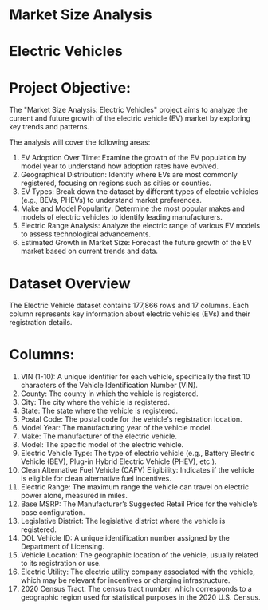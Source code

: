 # Market Size Analysis 
# Electric Vehicles
# Project Objective:
The "Market Size Analysis: Electric Vehicles" project aims to analyze the current and future growth of the electric vehicle (EV) market by exploring key trends and patterns.

The analysis will cover the following areas:
1. EV Adoption Over Time: Examine the growth of the EV population by model year to understand how adoption rates have evolved.
2. Geographical Distribution: Identify where EVs are most commonly registered, focusing on regions such as cities or counties.
3. EV Types: Break down the dataset by different types of electric vehicles (e.g., BEVs, PHEVs) to understand market preferences.
4. Make and Model Popularity: Determine the most popular makes and models of electric vehicles to identify leading manufacturers.
5. Electric Range Analysis: Analyze the electric range of various EV models to assess technological advancements.
6. Estimated Growth in Market Size: Forecast the future growth of the EV market based on current trends and data.

# Dataset Overview

The Electric Vehicle dataset contains 177,866 rows and 17 columns. Each column represents key information about electric vehicles (EVs) and their registration details.

# Columns:

1. VIN (1-10): A unique identifier for each vehicle, specifically the first 10 characters of the Vehicle Identification Number (VIN).
2. County: The county in which the vehicle is registered.
3. City: The city where the vehicle is registered.
4. State: The state where the vehicle is registered.
5. Postal Code: The postal code for the vehicle's registration location.
6. Model Year: The manufacturing year of the vehicle model.
7. Make: The manufacturer of the electric vehicle.
8. Model: The specific model of the electric vehicle.
9. Electric Vehicle Type: The type of electric vehicle (e.g., Battery Electric Vehicle (BEV), Plug-in Hybrid Electric Vehicle (PHEV), etc.).
10. Clean Alternative Fuel Vehicle (CAFV) Eligibility: Indicates if the vehicle is eligible for clean alternative fuel incentives.
11. Electric Range: The maximum range the vehicle can travel on electric power alone, measured in miles.
12. Base MSRP: The Manufacturer’s Suggested Retail Price for the vehicle’s base configuration.
13. Legislative District: The legislative district where the vehicle is registered.
14. DOL Vehicle ID: A unique identification number assigned by the Department of Licensing.
15. Vehicle Location: The geographic location of the vehicle, usually related to its registration or use.
16. Electric Utility: The electric utility company associated with the vehicle, which may be relevant for incentives or charging infrastructure.
17. 2020 Census Tract: The census tract number, which corresponds to a geographic region used for statistical purposes in the 2020 U.S. Census.

